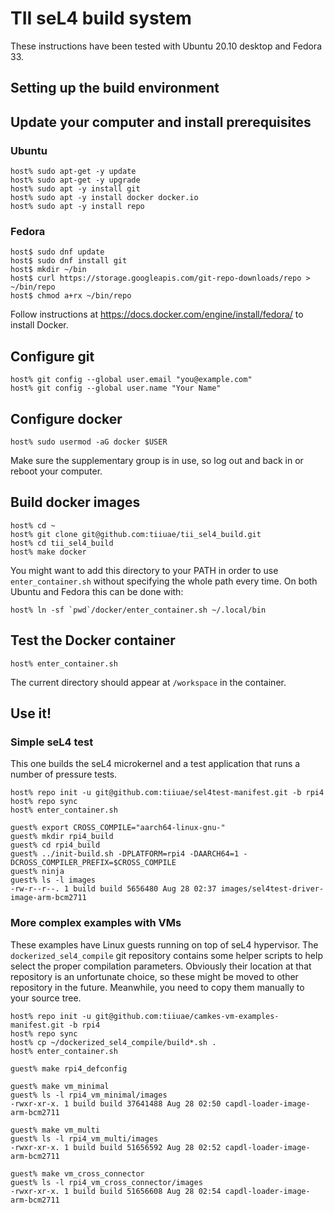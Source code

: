 # TII seL4 build system

These instructions have been tested with Ubuntu 20.10 desktop and Fedora 33.

## Setting up the build environment

## Update your computer and install prerequisites

### Ubuntu
```
host% sudo apt-get -y update
host% sudo apt-get -y upgrade
host% sudo apt -y install git
host% sudo apt -y install docker docker.io
host% sudo apt -y install repo
```

### Fedora
```
host$ sudo dnf update
host$ sudo dnf install git
host$ mkdir ~/bin
host$ curl https://storage.googleapis.com/git-repo-downloads/repo > ~/bin/repo
host$ chmod a+rx ~/bin/repo
```

Follow instructions at <https://docs.docker.com/engine/install/fedora/> to install Docker.

## Configure git
```
host% git config --global user.email "you@example.com"
host% git config --global user.name "Your Name"
```

## Configure docker
```
host% sudo usermod -aG docker $USER
```

Make sure the supplementary group is in use, so log out and back in or reboot your computer.

## Build docker images
```
host% cd ~
host% git clone git@github.com:tiiuae/tii_sel4_build.git
host% cd tii_sel4_build
host% make docker
```

You might want to add this directory to your PATH in order to use ```enter_container.sh```
without specifying the whole path every time. On both Ubuntu and Fedora this can be done with:
```
host% ln -sf `pwd`/docker/enter_container.sh ~/.local/bin
```

## Test the Docker container
```
host% enter_container.sh
```

The current directory should appear at ```/workspace``` in the container.

## Use it!

### Simple seL4 test

This one builds the seL4 microkernel and a test application that runs a number of
pressure tests.

```
host% repo init -u git@github.com:tiiuae/sel4test-manifest.git -b rpi4
host% repo sync
host% enter_container.sh

guest% export CROSS_COMPILE="aarch64-linux-gnu-"
guest% mkdir rpi4_build
guest% cd rpi4_build
guest% ../init-build.sh -DPLATFORM=rpi4 -DAARCH64=1 -DCROSS_COMPILER_PREFIX=$CROSS_COMPILE
guest% ninja
guest% ls -l images
-rw-r--r--. 1 build build 5656480 Aug 28 02:37 images/sel4test-driver-image-arm-bcm2711
```

### More complex examples with VMs

These examples have Linux guests running on top of seL4 hypervisor. The ```dockerized_sel4_compile``` git
repository contains some helper scripts to help select the proper compilation parameters. Obviously
their location at that repository is an unfortunate choice, so these might be moved to other repository
in the future. Meanwhile, you need to copy them manually to your source tree.

```
host% repo init -u git@github.com:tiiuae/camkes-vm-examples-manifest.git -b rpi4
host% repo sync
host% cp ~/dockerized_sel4_compile/build*.sh .
host% enter_container.sh

guest% make rpi4_defconfig

guest% make vm_minimal
guest% ls -l rpi4_vm_minimal/images
-rwxr-xr-x. 1 build build 37641488 Aug 28 02:50 capdl-loader-image-arm-bcm2711

guest% make vm_multi
guest% ls -l rpi4_vm_multi/images
-rwxr-xr-x. 1 build build 51656592 Aug 28 02:52 capdl-loader-image-arm-bcm2711

guest% make vm_cross_connector
guest% ls -l rpi4_vm_cross_connector/images
-rwxr-xr-x. 1 build build 51656608 Aug 28 02:54 capdl-loader-image-arm-bcm2711
```
